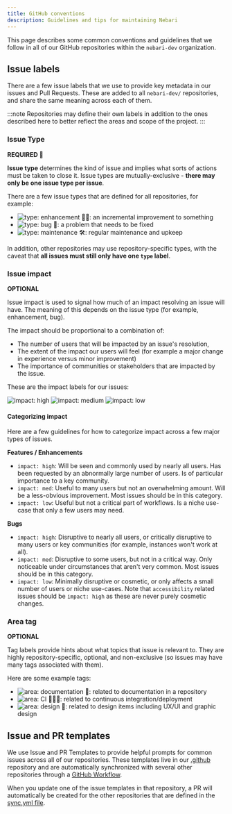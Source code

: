 ```yaml
---
title: GitHub conventions
description: Guidelines and tips for maintaining Nebari
---
```


This page describes some common conventions and guidelines that we follow in all of our GitHub repositories within the `nebari-dev` organization.

## Issue labels

There are a few issue labels that we use to provide key metadata in our issues and Pull Requests.
These are added to all `nebari-dev/` repositories, and share the same meaning across each of them.

:::note
Repositories may define their own labels in addition to the ones described here to better reflect the areas
and scope of the project.
:::

### Issue Type

**REQUIRED :pushpin:**

**Issue type** determines the kind of issue and implies what sorts of actions must be taken to close it.
Issue types are mutually-exclusive - **there may only be one issue type per issue**.

There are a few issue types that are defined for all repositories, for example:

- ![type: enhancement 💅🏼](https://img.shields.io/badge/-type:enhancement%20💅🏼-9D73D9.svg): an incremental improvement to something
- ![type: bug 🐛](https://img.shields.io/badge/-type:bug%20🐛-9D73D9.svg): a problem that needs to be fixed
- ![type: maintenance 🛠](https://img.shields.io/badge/-type:maintenance%20🛠-9D73D9.svg): regular maintenance and upkeep

In addition, other repositories may use repository-specific types, with the caveat that **all issues must still only have one `type` label**.

### Issue impact

**OPTIONAL**

Issue impact is used to signal how much of an impact resolving an issue will have.
The meaning of this depends on the issue type (for example, enhancement, bug).

The impact should be proportional to a combination of:

- The number of users that will be impacted by an issue's resolution,
- The extent of the impact our users will feel (for example a major change in experience versus minor improvement)
- The importance of communities or stakeholders that are impacted by the issue.

These are the impact labels for our issues:

![impact: high](https://img.shields.io/badge/-impact:%20high-F2A29B.svg)
![impact: medium](https://img.shields.io/badge/-impact:%20medium-F2A29B.svg)
![impact: low](https://img.shields.io/badge/-impact:%20low-F2A29B.svg)

#### Categorizing impact

Here are a few guidelines for how to categorize impact across a few major types of issues.

**Features / Enhancements**

- `impact: high`: Will be seen and commonly used by nearly all users. Has been requested by an abnormally large number of users.
    Is of particular importance to a key community.
- `impact: med`: Useful to many users but not an overwhelming amount. Will be a less-obvious improvement.
    Most issues should be in this category.
- `impact: low`: Useful but not a critical part of workflows. Is a niche use-case that only a few users may need.

**Bugs**

- `impact: high`: Disruptive to nearly all users, or critically disruptive to many users or key communities
  (for example, instances won't work at all).
- `impact: med`: Disruptive to some users, but not in a critical way. Only noticeable under circumstances that aren't very common.
  Most issues should be in this category.
- `impact: low`: Minimally disruptive or cosmetic, or only affects a small number of users or niche use-cases. Note that `accessibility` related issues should be `impact: high` as these are never purely cosmetic changes.

### Area tag

**OPTIONAL**

Tag labels provide hints about what topics that issue is relevant to.
They are highly repository-specific, optional, and non-exclusive (so issues may have many tags associated with them).

Here are some example tags:

- ![area: documentation 📖](https://img.shields.io/badge/-area:%20documentation%20📖-6FB7BF.svg): related to documentation in a repository
- ![area: CI 👷🏽‍♀️](https://img.shields.io/badge/-area:%20ci%20👷🏽‍♀️-6FB7BF.svg): related to continuous integration/deployment
- ![area: design 🎨](https://img.shields.io/badge/-area:%20design%20🎨-6FB7BF.svg): related to design items including UX/UI and graphic design

## Issue and PR templates

We use Issue and PR Templates to provide helpful prompts for common issues across all of our repositories.
These templates live in our [.github](https://github.com/nebari-dev/.github) repository and are automatically synchronized with several other repositories through a [GitHub Workflow](https://github.com/nebari-dev/.github/blob/main/.github/workflows/sync-issue-templates.yaml).

When you update one of the issue templates in that repository, a PR will automatically be created for the other repositories that are defined in the [sync.yml file](https://github.com/nebari-dev/.github/blob/main/.github/sync.yml).
